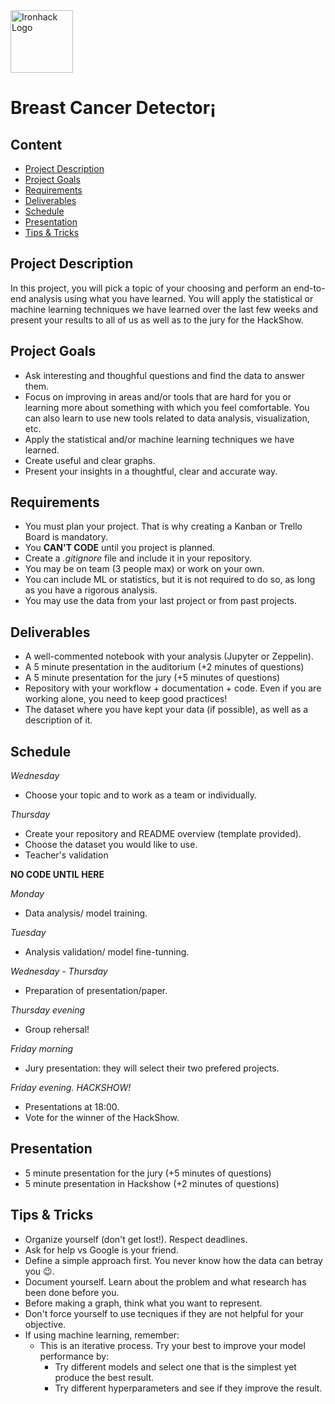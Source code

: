 <img src="https://bit.ly/2VnXWr2" alt="Ironhack Logo" width="100"/>

# Breast Cancer Detector¡

## Content
- [Project Description](#project-description)
- [Project Goals](#project-goals)
- [Requirements](#requirements)
- [Deliverables](#deliverables)
- [Schedule](#schedule)
- [Presentation](#presentation)
- [Tips & Tricks](#tips-&-tricks)

<a name="project-description"></a>

## Project Description
In this project, you will pick a topic of your choosing and perform an end-to-end analysis using what you have learned. You will apply the statistical or machine learning techniques we have learned over the last few weeks and present your results to all of us as well as to the jury for the HackShow.

<a name="project-goals"></a>

## Project Goals
* Ask interesting and thoughful questions and find the data to answer them.
* Focus on improving in areas and/or tools that are hard for you or learning more about something with which you feel comfortable. You can also learn to use new tools related to data analysis, visualization, etc.
* Apply the statistical and/or machine learning techniques we have learned.
* Create useful and clear graphs.
* Present your insights in a thoughtful, clear and accurate way.

<a name="requirements"></a>

## Requirements
* You must plan your project. That is why creating a Kanban or Trello Board is mandatory.
* You **CAN'T CODE** until you project is planned.
* Create a *.gitignore* file and include it in your repository. 
* You may be on team (3 people max) or work on your own.
* You can include ML or statistics, but it is not required to do so, as long as you have a rigorous analysis.
* You may use the data from your last project or from past projects.

<a name="deliverables"></a>

## Deliverables
* A well-commented notebook with your analysis (Jupyter or Zeppelin).
* A 5 minute presentation in the auditorium (+2 minutes of questions)
* A 5 minute presentation for the jury (+5 minutes of questions)
* Repository with your workflow + documentation + code. Even if you are working alone, you need to keep good practices!
* The dataset where you have kept your data (if possible), as well as a description of it.

<a name="schedule"></a>

## Schedule
*Wednesday*
* Choose your topic and to work as a team or individually.

*Thursday*
* Create your repository and README overview (template provided).
* Choose the dataset you would like to use.
* Teacher's validation

**NO CODE UNTIL HERE**

*Monday*
* Data analysis/ model training.

*Tuesday*
* Analysis validation/ model fine-tunning.

*Wednesday - Thursday*
* Preparation of presentation/paper.

*Thursday evening*
* Group rehersal!

*Friday morning*
* Jury presentation: they will select their two prefered projects.

*Friday evening. HACKSHOW!*
* Presentations at 18:00.
* Vote for the winner of the HackShow.

<a name="presentation"></a>

## Presentation
* 5 minute presentation for the jury (+5 minutes of questions)
* 5 minute presentation in Hackshow (+2 minutes of questions)

<a name="tips-&-tricks"></a>

## Tips & Tricks
* Organize yourself (don't get lost!). Respect deadlines.
* Ask for help vs Google is your friend.
* Define a simple approach first. You never know how the data can betray you 😉.
* Document yourself. Learn about the problem and what research has been done before you.
* Before making a graph, think what you want to represent.
* Don't force yourself to use tecniques if they are not helpful for your objective.
* If using machine learning, remember:
  * This is an iterative process. Try your best to improve your model performance by:
    * Try different models and select one that is the simplest yet produce the best result.
    * Try different hyperparameters and see if they improve the result.
